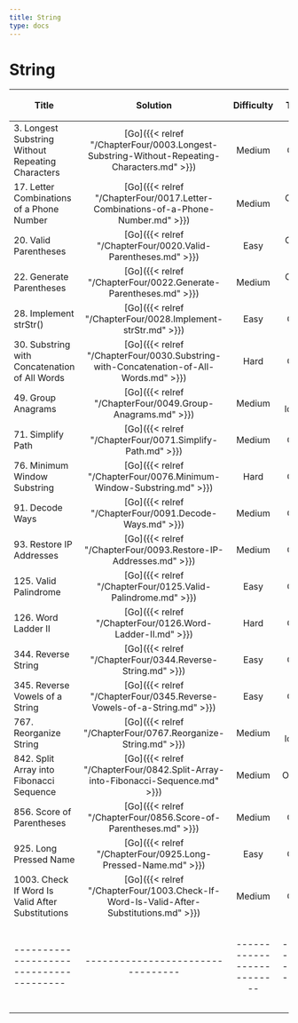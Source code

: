 ```yaml
---
title: String
type: docs
---
```


# String

| Title | Solution | Difficulty | Time | Space |收藏| 
| ----- | :--------: | :----------: | :----: | :-----: | :-----: |
|3. Longest Substring Without Repeating Characters | [Go]({{< relref "/ChapterFour/0003.Longest-Substring-Without-Repeating-Characters.md" >}})| Medium | O(n)| O(1)|❤️|
|17. Letter Combinations of a Phone Number | [Go]({{< relref "/ChapterFour/0017.Letter-Combinations-of-a-Phone-Number.md" >}})| Medium | O(log n)| O(1)||
|20. Valid Parentheses | [Go]({{< relref "/ChapterFour/0020.Valid-Parentheses.md" >}})| Easy | O(log n)| O(1)||
|22. Generate Parentheses | [Go]({{< relref "/ChapterFour/0022.Generate-Parentheses.md" >}})| Medium | O(log n)| O(1)||
|28. Implement strStr()   | [Go]({{< relref "/ChapterFour/0028.Implement-strStr.md" >}})| Easy | O(n)| O(1)||
|30. Substring with Concatenation of All Words | [Go]({{< relref "/ChapterFour/0030.Substring-with-Concatenation-of-All-Words.md" >}})| Hard | O(n)| O(n)|❤️|
|49. Group Anagrams | [Go]({{< relref "/ChapterFour/0049.Group-Anagrams.md" >}})| Medium | O(n log n)| O(n)||
|71. Simplify Path | [Go]({{< relref "/ChapterFour/0071.Simplify-Path.md" >}})| Medium | O(n)| O(n)||
|76. Minimum Window Substring | [Go]({{< relref "/ChapterFour/0076.Minimum-Window-Substring.md" >}})| Hard | O(n)| O(n)|❤️|
|91. Decode Ways  | [Go]({{< relref "/ChapterFour/0091.Decode-Ways.md" >}})| Medium | O(n)| O(n)||
|93. Restore IP Addresses | [Go]({{< relref "/ChapterFour/0093.Restore-IP-Addresses.md" >}})| Medium | O(n)| O(n)|❤️|
|125. Valid Palindrome | [Go]({{< relref "/ChapterFour/0125.Valid-Palindrome.md" >}})| Easy | O(n)| O(1)||
|126. Word Ladder II | [Go]({{< relref "/ChapterFour/0126.Word-Ladder-II.md" >}})| Hard | O(n)| O(n^2)|❤️|
|344. Reverse String | [Go]({{< relref "/ChapterFour/0344.Reverse-String.md" >}})| Easy | O(n)| O(1)||
|345. Reverse Vowels of a String | [Go]({{< relref "/ChapterFour/0345.Reverse-Vowels-of-a-String.md" >}})| Easy | O(n)| O(1)||
|767. Reorganize String  | [Go]({{< relref "/ChapterFour/0767.Reorganize-String.md" >}})| Medium | O(n log n)| O(log n)  |❤️|
|842. Split Array into Fibonacci Sequence | [Go]({{< relref "/ChapterFour/0842.Split-Array-into-Fibonacci-Sequence.md" >}})| Medium | O(n^2)| O(1)|❤️|
|856. Score of Parentheses | [Go]({{< relref "/ChapterFour/0856.Score-of-Parentheses.md" >}})| Medium | O(n)| O(n)||
|925. Long Pressed Name | [Go]({{< relref "/ChapterFour/0925.Long-Pressed-Name.md" >}})| Easy | O(n)| O(1)||
|1003. Check If Word Is Valid After Substitutions | [Go]({{< relref "/ChapterFour/1003.Check-If-Word-Is-Valid-After-Substitutions.md" >}})| Medium | O(n)| O(1)||
|---------------------------------------|---------------------------------|--------------------------|-----------------------|-----------|--------|